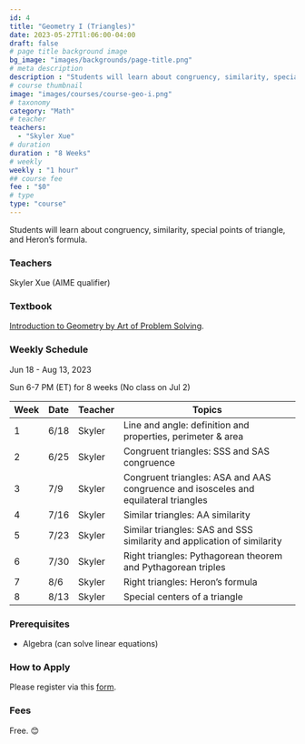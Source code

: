 ```yaml
---
id: 4
title: "Geometry I (Triangles)"
date: 2023-05-27T1l:06:00-04:00
draft: false
# page title background image
bg_image: "images/backgrounds/page-title.png"
# meta description
description : "Students will learn about congruency, similarity, special points of triangle, and Heron’s formula."
# course thumbnail
image: "images/courses/course-geo-i.png"
# taxonomy
category: "Math"
# teacher
teachers:
  - "Skyler Xue"
# duration
duration : "8 Weeks"
# weekly
weekly : "1 hour"
## course fee
fee : "$0"
# type
type: "course"
---
```


Students will learn about congruency, similarity, special points of triangle, and Heron’s formula.

### Teachers

Skyler Xue (AIME qualifier)

### Textbook

[Introduction to Geometry by Art of Problem Solving](https://artofproblemsolving.com/store/item/intro-geometry).

### Weekly Schedule

Jun 18 - Aug 13, 2023

Sun 6-7 PM (ET) for 8 weeks (No class on Jul 2)

|Week | Date   |  Teacher   |  Topics
|-----|--------|------------|----------
|1    | 6/18   |  Skyler    |  Line and angle: definition and properties, perimeter & area
|2    | 6/25   |  Skyler    |  Congruent triangles: SSS and SAS congruence
|3    | 7/9    |  Skyler    |  Congruent triangles: ASA and AAS congruence and isosceles and equilateral triangles
|4    | 7/16   |  Skyler    |  Similar triangles: AA similarity
|5    | 7/23   |  Skyler    |  Similar triangles: SAS and SSS similarity and application of similarity
|6    | 7/30   |  Skyler    |  Right triangles: Pythagorean theorem and Pythagorean triples
|7    | 8/6    |  Skyler    |  Right triangles: Heron’s formula
|8    | 8/13   |  Skyler    |  Special centers of a triangle

### Prerequisites

* Algebra (can solve linear equations)

### How to Apply

Please register via this [form](https://google.com).

### Fees

Free. 😊
